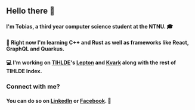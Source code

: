 ## Hello there 👋
#### I'm Tobias, a third year computer science student at the NTNU. 🎓
#### 🌱 Right now I'm learning C++ and Rust as well as frameworks like React, GraphQL and Quarkus.
#### 💻 I'm working on [TIHLDE](https://tihlde.org)'s [Lepton](https://github.com/tihlde/Lepton) and [Kvark](https://github.com/tihlde/Kvark) along with the rest of TIHLDE Index.

### Connect with me?
#### You can do so on [LinkedIn](https://linkedin.com/in/tobias-rodahl-thingnes) or [Facebook](https://www.facebook.com/tobias.rodahl.thingnes/). 📱
